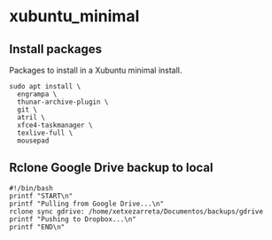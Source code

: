 # xubuntu_minimal

## Install packages
Packages to install in a Xubuntu minimal install.

```console
sudo apt install \
  engrampa \
  thunar-archive-plugin \
  git \
  atril \
  xfce4-taskmanager \
  texlive-full \
  mousepad
```
## Rclone Google Drive backup to local
```console
#!/bin/bash
printf "START\n"
printf "Pulling from Google Drive...\n"
rclone sync gdrive: /home/xetxezarreta/Documentos/backups/gdrive
printf "Pushing to Dropbox...\n"
printf "END\n"
```
